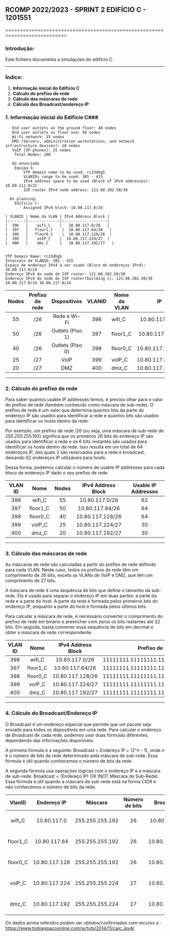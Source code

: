 ## RCOMP 2022/2023 - SPRINT 2 EDIFÍCIO C - 1201551 ##

===========================================================================

### Introdução: ###
Este ficheiro documenta a simulaçôes do edifício C.

------------------------------------------------------------------------------------------------------------------------------------------------------------

### Índice: ###

1. **Informação inicial do Edifício C**
2. **Cálculo do prefixo de rede**
3. **Cálculo das máscaras de rede**
4. **Cálculo dos Broadcast/endereço IP**


### 1. Informação inicial do Edifício C###

       End user outlets on the ground floor: 40 nodes
       End user outlets on floor one: 50 nodes
       Wi-Fi network: 55 nodes
       DMZ (Servers, administration workstations, and network infrastructure devices): 20 nodes
       VoIP (IP-phones): 25 nodes
        Total Nodes: 190 

       Do enunciado
        Equipa 5:  
            VTP domain name to be used: rc23dbg5
            VLANIDs range to be used: 385 - 415
            IPv4 address space to be used (Block of IPv4 addresses): 10.80.112.0/21
            ISP router IPv4 node address: 121.60.202.50/30

      Do planning:
        Edificio C:
            Assigned IPv4 block: 10.80.117.0/24

    | VLANID | Nome da VLAN | IPv4 Address Block |
    |:------:|:------------:|:------------------:|
    |  396   |    wifi_C    |   10.80.117.0/26   |
    |  397   |   floor1_C    |  10.80.117.64/26   |
    |  398   |   floor0_C    |  10.80.117.128/26  |
    |  399   |    voIP_C    |  10.80.117.224/27  |
    |  400   |    dmz_C     |   10.80.117.192/27   |


    VTP Domain Name: rc23dbg5
    Intervalo de VLANID: 385 - 415
    Espaço de endereço IPv4 a ser usado (Bloco de endereços IPv4): 10.80.117.0/24
    Endereço IPv4 do node do ISP router: 121.60.202.50/30
    Endereço IPv4 do node do ISP router(building C): 121.60.202.50/30   10.80.117.0/24 10.80.117.0/24


| Nodes | Prefixo de rede |   Dispositivos   | VLANID | Nome da VLAN |        IP        |  Primeiro IP  |   Último IP   | Máscara de rede |   Broadcast   |
|:-----:|:---------------:|:----------------:|:------:|--------------|:----------------:|:-------------:|:-------------:|-----------------|:-------------:|
|  55   |       /26       |   Rede e Wi-Fi   |  396   | wifi_C       |  10.80.117.0/26  |  10.80.117.1  | 10.80.117.62  | 255.255.255.192 | 10.80.117.63  |
|  50   |       /26       | Outlets (Piso 1) |  397   | floor1_C     | 10.80.117.64/26  | 10.80.117.65  | 10.80.117.126 | 255.255.255.192 | 10.80.117.127 |
|  40   |       /26       | Outlets (Piso 0) |  398   | floor0_C     | 10.80.117.128/26 | 10.80.117.129 | 10.80.117.190 | 255.255.255.192 | 10.80.117.191 |
|  25   |       /27       |       VoIP       |  399   | voIP_C       | 10.80.117.224/27 | 10.80.117.225 | 10.80.117.254 | 255.255.255.224 | 10.80.117.255 |
|  20   |       /27       |       DMZ        |  400   | dmz_C        | 10.80.117.192/27 | 10.80.117.193 | 10.80.117.222 | 255.255.255.224 | 10.80.117.223 |

------------------------------------------------------------------------------------------------------------------------------------------------------------

### 2. Cálculo do prefixo de rede ###

Para saber quantos usable IP addresses temos, é preciso olhar para o valor do prefixo de rede (também conhecido como máscara de sub-rede). O prefixo de rede é um valor que determina quantos bits da parte do endereço IP são usados para identificar a rede e quantos bits são usados para identificar os hosts dentro da rede.

Por exemplo, um prefixo de rede /26 (ou seja, uma máscara de sub-rede de 255.255.255.192) significa que os primeiros 26 bits do endereço IP são usados para identificar a rede e os 6 bits restantes são usados para identificar os hosts dentro da rede. Isso resulta em um total de 64 endereços IP, dos quais 2 são reservados para a rede e broadcast, deixando 62 endereços IP utilizáveis para hosts.

Dessa forma, podemos calcular o número de usable IP addresses para cada bloco de endereço IP dado o seu prefixo de rede.

| VLAN ID |   Nome   | Nodes | IPv4 Address Block | Usable IP Addresses | 
|:-------:|:--------:|:-----:|:------------------:|:-------------------:|
|   396   |  wifi_C  |  55   |   10.80.117.0/26   |         62          | 
|   397   | floor1_C |  50   |  10.80.117.64/26   |         64          | 
|   398   | floor0_C |  40   |  10.80.117.128/26  |         64          | 
|   399   |  voIP_C  |  25   |  10.80.117.224/27  |         30          | 
|   400   |  dmz_C   |  20   |  10.80.117.192/27  |         30          | 


------------------------------------------------------------------------------------------------------------------------------------------------------------
### 3. Cálculo das máscaras de rede ###

As máscaras de rede são calculadas a partir do prefixo de rede definido para cada VLAN. Neste caso, todos os prefixos de rede têm um comprimento de 26 bits, exceto as VLANs de VoIP e DMZ, que têm um comprimento de 27 bits.

A máscara de rede é uma sequência de bits que define o tamanho da sub-rede. Ela é usada para separar o endereço IP em duas partes: a parte da rede e a parte do host. A parte da rede é formada pelos primeiros bits do endereço IP, enquanto a parte do host é formada pelos últimos bits.

Para calcular a máscara de rede, é necessário converter o comprimento do prefixo de rede em binário e preencher com zeros os bits restantes até 32 bits. Em seguida, basta converter essa sequência de bits em decimal e obter a máscara de rede correspondente.

| VLAN ID |   Nome   | IPv4 Address Block |           Prefixo de Rede           | Comprimento do Prefixo | Máscara de Rede | 
|:-------:|:--------:|:------------------:|:-----------------------------------:|:----------------------:|:---------------:|
|   396   |  wifi_C  |   10.80.117.0/26   | 11111111.11111111.11111111.11000000 |           26           | 255.255.255.192 |
|   397   | floor1_C |  10.80.117.64/26   | 11111111.11111111.11111111.11000000 |           26           | 255.255.255.192 |
|   398   | floor0_C |  10.80.117.128/26  | 11111111.11111111.11111111.11000000 |           26           | 255.255.255.192 |
|   399   |  voIP_C  |  10.80.117.224/27  | 11111111.11111111.11111111.11100000 |           27           | 255.255.255.224 |
|   400   |  dmz_C   |  10.80.117.192/27  | 11111111.11111111.11111111.11100000 |           27           | 255.255.255.224 |


------------------------------------------------------------------------------------------------------------------------------------------------------------
### 4. Cálculo do Broadcast/Endereço IP ###

O Broadcast é um endereço especial que permite que um pacote seja enviado para todos os dispositivos em uma rede. Para calcular o endereço de Broadcast de cada rede, podemos usar duas fórmulas diferentes, dependendo das informações disponíveis:

A primeira fórmula é a seguinte: Broadcast = Endereço IP + (2^n - 1), onde n é o número de bits da rede determinado pela máscara de sub-rede. Essa fórmula é útil quando conhecemos o número de bits da rede.

A segunda fórmula usa operações lógicas com o endereço IP e a máscara de sub-rede: Broadcast = (Endereço IP) OR (NOT Máscara de Sub-Rede). Essa fórmula é útil quando a máscara de sub-rede está na forma CIDR e não conhecemos o número de bits da rede.


|  VlanID  |  Endereço IP  |     Máscara     | Número de bits |   Broadcast   |                  Calculo                   | 
|:--------:|:-------------:|:---------------:|:--------------:|:-------------:|:------------------------------------------:|
|  wifi_C  |  10.80.117.0  | 255.255.255.192 |       26       | 10.80.117.63  |  10.80.117.0 + (2^26 - 1) = 10.80.117.63   |
| floor1_C | 10.80.117.64  | 255.255.255.192 |       26       | 10.80.117.127 | 10.80.117.64 + (2^26 - 1) = 10.80.117.127  |
| floor0_C | 10.80.117.128 | 255.255.255.192 |       26       | 10.80.117.191 | 10.80.117.128 + (2^26 - 1) = 10.80.117.191 |
|  voIP_C  | 10.80.117.224 | 255.255.255.224 |       27       | 10.80.117.255 | 10.80.117.224 + (2^27 - 1) = 10.80.117.255 |
|  dmz_C   | 10.80.117.192 | 255.255.255.224 |       27       | 10.80.117.223 | 10.80.117.192 + (2^27 - 1) = 10.80.117.223 |


Os dados acima referidos podem ser obtidos/confirmados com recurso a : https://www.todoespacoonline.com/w/tuts/2014/11/calc_ipv4/
